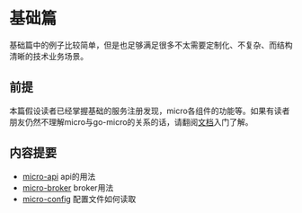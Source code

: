 # 基础篇

基础篇中的例子比较简单，但是也足够满足很多不太需要定制化、不复杂、而结构清晰的技术业务场景。

## 前提

本篇假设读者已经掌握基础的服务注册发现，micro各组件的功能等。如果有读者朋友仍然不理解micro与go-micro的关系的话，请翻阅[文档][文档]入门了解。


## 内容提要

- [micro-api](./micro-api) api的用法
- [micro-broker](./micro-broker) broker用法
- [micro-config](./micro-broker) 配置文件如何读取


[文档]: https://micro.mu/docs/cn/